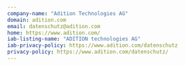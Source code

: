 ```yaml
---
company-name: "Adition Technologies AG"
domain: adition.com
email: datenschutz@adition.com
home: https://www.adition.com/
iab-listing-name: "ADITION technologies AG"
iab-privacy-policy: https://www.adition.com/datenschutz
privacy-policy: https://www.adition.com/datenschutz/
---
```




